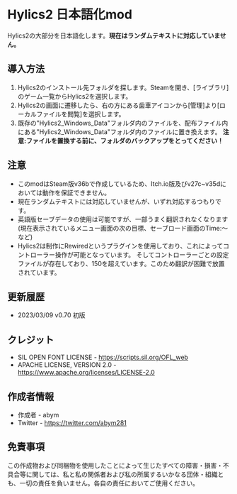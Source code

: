 # Hylics2 日本語化mod
Hylics2の大部分を日本語化します。**現在はランダムテキストに対応していません。**

## 導入方法
1. Hylics2のインストール先フォルダを探します。Steamを開き、[ライブラリ]のゲーム一覧からHylics2を選択します。
2. Hylics2の画面に遷移したら、右の方にある歯車アイコンから[管理]より[ローカルファイルを閲覧]を選択します。
3. 既存の"Hylics2_Windows_Data"フォルダ内のファイルを、配布ファイル内にある"Hylics2_Windows_Data"フォルダ内のファイルに置き換えます。
**注意:ファイルを置換する前に、フォルダのバックアップをとってください！**

## 注意
+ このmodはSteam版v36bで作成しているため、Itch.io版及びv27c~v35dにおいては動作を保証できません。
+ 現在ランダムテキストには対応していませんが、いずれ対応するつもりです。
+ 英語版セーブデータの使用は可能ですが、一部うまく翻訳されなくなります(現在表示されているメニュー画面の次の目標、セーブロード画面のTime:～など)
+ Hylics2は制作にRewiredというプラグインを使用しており、これによってコントローラー操作が可能となっています。
そしてコントローラーごとの設定ファイルが存在しており、150を超えています。このため翻訳が困難で放置されています。

## 更新履歴
+ 2023/03/09 v0.70 初版

## クレジット
+ SIL OPEN FONT LICENSE - https://scripts.sil.org/OFL_web
+ APACHE LICENSE, VERSION 2.0 - https://www.apache.org/licenses/LICENSE-2.0

## 作成者情報
+ 作成者 - abym
+ Twitter - https://twitter.com/abym281

## 免責事項
この作成物および同梱物を使用したことによって生じたすべての障害・損害・不具合等に関しては、私と私の関係者および私の所属するいかなる団体・組織とも、一切の責任を負いません。各自の責任においてご使用ください。
